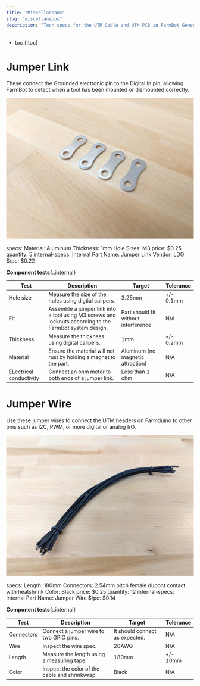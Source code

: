 ```yaml
---
title: "Miscellaneous"
slug: "miscellaneous"
description: "Tech specs for the UTM Cable and UTM PCB in FarmBot Genesis. Visit [our shop](http://shop.farm.bot) to purchase parts."
---
```


* toc
{:toc}

# Jumper Link

These connect the Grounded electronic pin to the Digital In pin, allowing FarmBot to detect when a tool has been mounted or dismounted correctly.

![Jumper Links](_images/jumper_links.jpg)

specs:
  Material: Aluminum
  Thickness: 1mm
  Hole Sizes: M3
price: $0.25
quantity: 5
internal-specs:
  Internal Part Name: Jumper Link
  Vendor: LDO
  $/pc: $0.22

**Component tests**{:.internal}

|Test         |Description  |Target       |Tolerance    |
|-------------|-------------|-------------|-------------|
|Hole size    |Measure the size of the holes using digtial calipers.|3.25mm|+/- 0.1mm
|Fit          |Assemble a jumper link into a tool using M3 screws and locknuts according to the FarmBot system design.|Part should fit without interference|N/A
|Thickness    |Measure the thickness using digital calipers.|1mm|+/- 0.2mm
|Material     |Ensure the material will not rust by holding a magnet to the part.|Aluminum (no magnetic attraction)|N/A
|ELectrical conductivity|Connect an ohm meter to both ends of a jumper link.|Less than 1 ohm|N/A

# Jumper Wire

Use these jumper wires to connect the UTM headers on Farmduino to other pins such as I2C, PWM, or more digital or analog I/O.

![Jumper Wires](_images/jumper_wires.jpg)

specs:
  Length: 180mm
  Connectors: 2.54mm pitch female dupont contact with heatshrink
  Color: Black
price: $0.25
quantity: 12
internal-specs:
  Internal Part Name: Jumper Wire
  $/pc: $0.14

**Component tests**{:.internal}

|Test         |Description  |Target       |Tolerance    |
|-------------|-------------|-------------|-------------|
|Connectors   |Connect a jumper wire to two GPIO pins.|It should connect as expected.|N/A
|Wire         |Inspect the wire spec.|20AWG|N/A
|Length       |Measure the length using a measuring tape.|180mm|+/- 10mm
|Color        |Inspect the color of the cable and shrinkwrap.|Black|N/A
